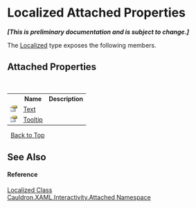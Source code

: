 # Localized Attached Properties
 _**\[This is preliminary documentation and is subject to change.\]**_

The <a href="T_Cauldron_XAML_Interactivity_Attached_Localized">Localized</a> type exposes the following members.


## Attached Properties
&nbsp;<table><tr><th></th><th>Name</th><th>Description</th></tr><tr><td>![Public attached property](media/pubproperty.gif "Public attached property")</td><td><a href="P_Cauldron_XAML_Interactivity_Attached_Localized_Text">Text</a></td><td /></tr><tr><td>![Public attached property](media/pubproperty.gif "Public attached property")</td><td><a href="P_Cauldron_XAML_Interactivity_Attached_Localized_Tooltip">Tooltip</a></td><td /></tr></table>&nbsp;
<a href="#localized-attached-properties">Back to Top</a>

## See Also


#### Reference
<a href="T_Cauldron_XAML_Interactivity_Attached_Localized">Localized Class</a><br /><a href="N_Cauldron_XAML_Interactivity_Attached">Cauldron.XAML.Interactivity.Attached Namespace</a><br />